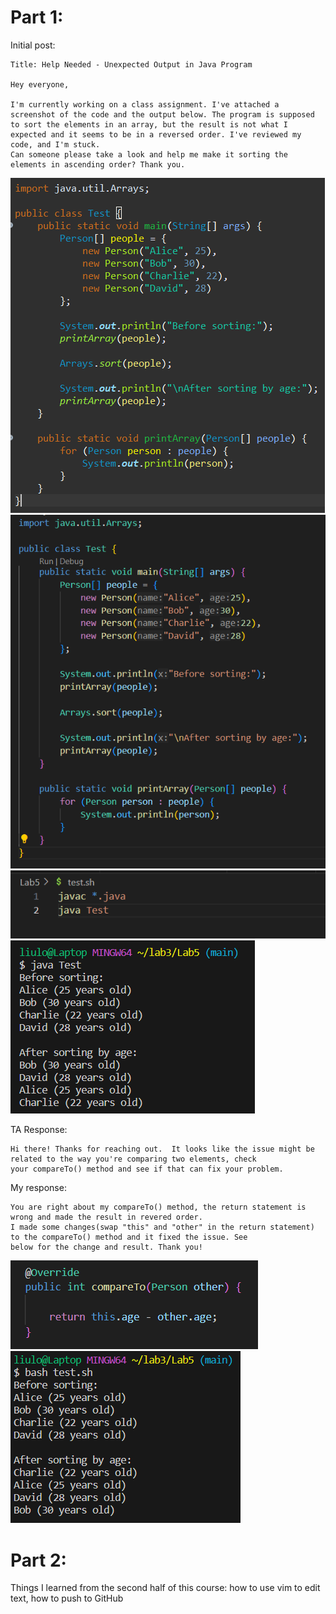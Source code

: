 # Part 1:

Initial post:

```
Title: Help Needed - Unexpected Output in Java Program

Hey everyone,

I'm currently working on a class assignment. I've attached a screenshot of the code and the output below. The program is supposed
to sort the elements in an array, but the result is not what I expected and it seems to be in a reversed order. I've reviewed my
code, and I'm stuck.
Can someone please take a look and help me make it sorting the elements in ascending order? Thank you.
```
![Image](Capture1.PNG)
![Image](8-1.PNG)
![Image](8-2.PNG)
![Image](Capture-2.PNG)

TA Response:

```
Hi there! Thanks for reaching out.  It looks like the issue might be related to the way you're comparing two elements, check
your compareTo() method and see if that can fix your problem. 
```

My response:

```
You are right about my compareTo() method, the return statement is wrong and made the result in revered order. 
I made some changes(swap "this" and "other" in the return statement) to the compareTo() method and it fixed the issue. See
below for the change and result. Thank you!
```
![Image](8-3.PNG)
![Image](8-4.PNG)





# Part 2:

Things I learned from the second half of this course: how to use vim to edit text, how to push to GitHub





